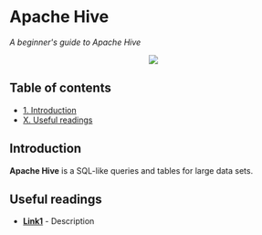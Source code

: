 # Apache Hive
*A beginner's guide to Apache Hive*

<p align="middle">
<img src="http://link.png" />
</p>

## Table of contents

- [1. Introduction](#introduction)
- [X. Useful readings](#useful-readings)

## Introduction

**Apache Hive** is a SQL-like queries and tables for large data sets.

## Useful readings

- [**Link1**](https:link1.com) - Description
